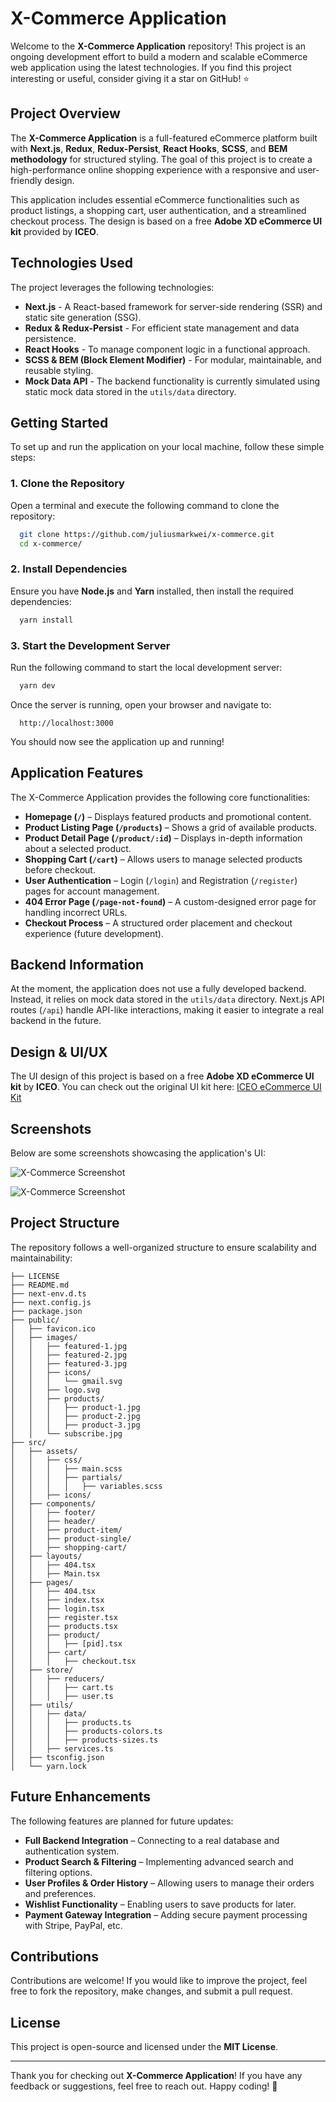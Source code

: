 # X-Commerce Application

Welcome to the **X-Commerce Application** repository! This project is an ongoing development effort to build a modern and scalable eCommerce web application using the latest technologies. If you find this project interesting or useful, consider giving it a star on GitHub! ⭐

## Project Overview

The **X-Commerce Application** is a full-featured eCommerce platform built with **Next.js**, **Redux**, **Redux-Persist**, **React Hooks**, **SCSS**, and **BEM methodology** for structured styling. The goal of this project is to create a high-performance online shopping experience with a responsive and user-friendly design.

This application includes essential eCommerce functionalities such as product listings, a shopping cart, user authentication, and a streamlined checkout process. The design is based on a free **Adobe XD eCommerce UI kit** provided by **ICEO**.

## Technologies Used

The project leverages the following technologies:

- **Next.js** - A React-based framework for server-side rendering (SSR) and static site generation (SSG).
- **Redux & Redux-Persist** - For efficient state management and data persistence.
- **React Hooks** - To manage component logic in a functional approach.
- **SCSS & BEM (Block Element Modifier)** - For modular, maintainable, and reusable styling.
- **Mock Data API** - The backend functionality is currently simulated using static mock data stored in the `utils/data` directory.

## Getting Started

To set up and run the application on your local machine, follow these simple steps:

### 1. Clone the Repository

Open a terminal and execute the following command to clone the repository:

```bash
  git clone https://github.com/juliusmarkwei/x-commerce.git
  cd x-commerce/
```

### 2. Install Dependencies

Ensure you have **Node.js** and **Yarn** installed, then install the required dependencies:

```bash
  yarn install
```

### 3. Start the Development Server

Run the following command to start the local development server:

```bash
  yarn dev
```

Once the server is running, open your browser and navigate to:

```
  http://localhost:3000
```

You should now see the application up and running!

## Application Features

The X-Commerce Application provides the following core functionalities:

- **Homepage (`/`)** – Displays featured products and promotional content.
- **Product Listing Page (`/products`)** – Shows a grid of available products.
- **Product Detail Page (`/product/:id`)** – Displays in-depth information about a selected product.
- **Shopping Cart (`/cart`)** – Allows users to manage selected products before checkout.
- **User Authentication** – Login (`/login`) and Registration (`/register`) pages for account management.
- **404 Error Page (`/page-not-found`)** – A custom-designed error page for handling incorrect URLs.
- **Checkout Process** – A structured order placement and checkout experience (future development).

## Backend Information

At the moment, the application does not use a fully developed backend. Instead, it relies on mock data stored in the `utils/data` directory. Next.js API routes (`/api`) handle API-like interactions, making it easier to integrate a real backend in the future.

## Design & UI/UX

The UI design of this project is based on a free **Adobe XD eCommerce UI kit** by **ICEO**. You can check out the original UI kit here:
[ICEO eCommerce UI Kit](https://www.xdguru.com/free-xd-ecommerce-ui-kit-by-iceo/)

## Screenshots

Below are some screenshots showcasing the application's UI:

![X-Commerce Screenshot](https://lucaspulliese.com/wp-content/uploads/2020/09/ecommerce-1.jpg)

![X-Commerce Screenshot](https://lucaspulliese.com/wp-content/uploads/2020/09/ecommerce-2.jpg)

## Project Structure

The repository follows a well-organized structure to ensure scalability and maintainability:

```
├── LICENSE
├── README.md
├── next-env.d.ts
├── next.config.js
├── package.json
├── public/
│   ├── favicon.ico
│   ├── images/
│   │   ├── featured-1.jpg
│   │   ├── featured-2.jpg
│   │   ├── featured-3.jpg
│   │   ├── icons/
│   │   │   └── gmail.svg
│   │   ├── logo.svg
│   │   ├── products/
│   │   │   ├── product-1.jpg
│   │   │   ├── product-2.jpg
│   │   │   ├── product-3.jpg
│   │   └── subscribe.jpg
├── src/
│   ├── assets/
│   │   ├── css/
│   │   │   ├── main.scss
│   │   │   ├── partials/
│   │   │   │   ├── variables.scss
│   │   ├── icons/
│   ├── components/
│   │   ├── footer/
│   │   ├── header/
│   │   ├── product-item/
│   │   ├── product-single/
│   │   ├── shopping-cart/
│   ├── layouts/
│   │   ├── 404.tsx
│   │   ├── Main.tsx
│   ├── pages/
│   │   ├── 404.tsx
│   │   ├── index.tsx
│   │   ├── login.tsx
│   │   ├── register.tsx
│   │   ├── products.tsx
│   │   ├── product/
│   │   │   ├── [pid].tsx
│   │   ├── cart/
│   │   │   ├── checkout.tsx
│   ├── store/
│   │   ├── reducers/
│   │   │   ├── cart.ts
│   │   │   ├── user.ts
│   ├── utils/
│   │   ├── data/
│   │   │   ├── products.ts
│   │   │   ├── products-colors.ts
│   │   │   ├── products-sizes.ts
│   │   ├── services.ts
│   ├── tsconfig.json
│   └── yarn.lock
```

## Future Enhancements

The following features are planned for future updates:

- **Full Backend Integration** – Connecting to a real database and authentication system.
- **Product Search & Filtering** – Implementing advanced search and filtering options.
- **User Profiles & Order History** – Allowing users to manage their orders and preferences.
- **Wishlist Functionality** – Enabling users to save products for later.
- **Payment Gateway Integration** – Adding secure payment processing with Stripe, PayPal, etc.

## Contributions

Contributions are welcome! If you would like to improve the project, feel free to fork the repository, make changes, and submit a pull request.

## License

This project is open-source and licensed under the **MIT License**.

---

Thank you for checking out **X-Commerce Application**! If you have any feedback or suggestions, feel free to reach out. Happy coding! 🚀
